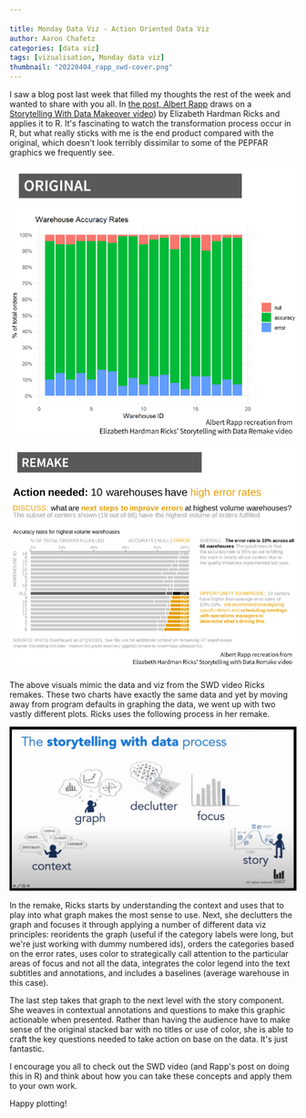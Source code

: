 ```yaml
---

title: Monday Data Viz - Action Oriented Data Viz
author: Aaron Chafetz
categories: [data viz]
tags: [vizualisation, Monday data viz]
thumbnail: "20220404_rapp_swd-cover.png"
---
```


I saw a blog post last week that filled my thoughts the rest of the week and wanted to share with you all. In [the post, Albert Rapp](https://albert-rapp.de/post/2022-03-29-recreating-the-swd-look/) draws on a [Storytelling With Data Makeover video](https://youtu.be/st7_vPjq0SU)) by Elizabeth Hardman Ricks and applies it to R. It's fascinating to watch the transformation process occur in R, but what really sticks with me is the end product compared with the original, which doesn't look terribly dissimilar to some of the PEPFAR graphics we frequently see. 

![Rapp original stacked bars](/assets/images/posts/20220404_rapp_swd-original.png)

![Rapp remake visuals of stacked bars](/assets/images/posts/20220404_rapp_swd-remake.png)

 The above visuals mimic the data and viz from the SWD video Ricks remakes. These two charts have exactly the same data and yet by moving away from program defaults in graphing the data, we went up with two vastly different plots. Ricks uses the following process in her remake. 

![Storytelling With Data Process Flow](/assets/images/posts/20220404_ricks_swd-process.png)

In the remake, Ricks starts by understanding the context and uses that to play into what graph makes the most sense to use. Next, she declutters the graph and focuses it through applying a number of different data viz principles: reoridents the graph (useful if the category labels were long, but we're just working with dummy numbered ids), orders the categories based on the error rates, uses color to strategically call attention to the particular areas of focus and not all the data, integrates the color legend into the text subtitles and annotations, and includes a baselines (average warehouse in this case).

The last step takes that graph to the next level with the story component. She weaves in contextual annotations and questions to make this graphic actionable when presented. Rather than having the audience have to make sense of the original stacked bar with no titles or use of color, she is able to craft the key questions needed to take action on base on the data. It's just fantastic.

I encourage you all to check out the SWD video (and Rapp's post on doing this in R) and think about how you can take these concepts and apply them to your own work.

Happy plotting!